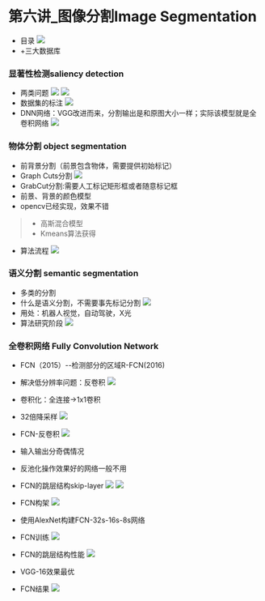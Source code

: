 # 第六讲_图像分割Image Segmentation

- 目录
![](https://i.imgur.com/Siii1wX.png)
- +三大数据库

### 显著性检测saliency detection

- 两类问题
![](https://i.imgur.com/Sf81mKr.png)
![](https://i.imgur.com/D2T5pNL.png)
- 数据集的标注
![](https://i.imgur.com/r4UH2n5.png)
- DNN网络：VGG改进而来，分割输出是和原图大小一样；实际该模型就是全卷积网络
![](https://i.imgur.com/yXgFhEr.png)

### 物体分割 object segmentation

- 前背景分割（前景包含物体，需要提供初始标记）
- Graph Cuts分割
![](https://i.imgur.com/kYJksEF.png)
- GrabCut分割:需要人工标记矩形框或者随意标记框
- 前景、背景的颜色模型
- opencv已经实现，效果不错
> - 高斯混合模型
> - Kmeans算法获得
- 算法流程
![](https://i.imgur.com/ls6uiCT.png)

### 语义分割 semantic segmentation

- 多类的分割
- 什么是语义分割，不需要事先标记分割
![](https://i.imgur.com/Qsnq3Y2.png)
- 用处：机器人视觉，自动驾驶，X光
- 算法研究阶段
![](https://i.imgur.com/S0qKrqu.png)

### 全卷积网络 Fully Convolution Network

- FCN（2015）--检测部分的区域R-FCN(2016)
- 解决低分辨率问题：反卷积
![](https://i.imgur.com/bj1fnhQ.png)
- 卷积化：全连接->1x1卷积
- 32倍降采样
![](https://i.imgur.com/lTJlyNF.png)

- FCN-反卷积
![](https://i.imgur.com/E4ldnQV.png)
- 输入输出分奇偶情况
- 反池化操作效果好的网络一般不用
- FCN的跳层结构skip-layer
![](https://i.imgur.com/dGqbaKN.png)
![](https://i.imgur.com/OVZ4HDp.png)
- FCN构架
![](https://i.imgur.com/3gwGUS2.png)
- 使用AlexNet构建FCN-32s-16s-8s网络
- FCN训练
![](https://i.imgur.com/mQIgDLV.png)
- FCN的跳层结构性能
![](https://i.imgur.com/o8Wk4ir.png)
- VGG-16效果最优
- FCN结果
![](https://i.imgur.com/vknnvrZ.png)
